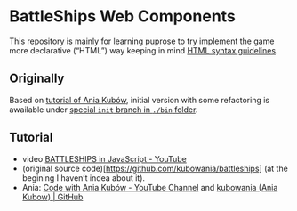 # BattleShips Web Components
This repository is mainly for learning puprose to try implement the game more declarative (“HTML”) way keeping in mind [HTML syntax guidelines](https://github.com/LeaVerou/html-syntax-guidelines).

## Originally
Based on [tutorial of Ania Kubów](#tutorial), initial version with some refactoring is awailable under [special `init` branch in `./bin` folder](https://github.com/jaandrle/BattleShips-Ania-Kubow/tree/init/bin).

## Tutorial
- video [BATTLESHIPS in JavaScript - YouTube](https://youtu.be/U64vIhh0TyM)
- (original source code)[https://github.com/kubowania/battleships] (at the begining I haven’t indea about it).
- Ania: [Code with Ania Kubów - YouTube Channel](https://www.youtube.com/channel/UC5DNytAJ6_FISueUfzZCVsw) and [kubowania (Ania Kubow) \| GitHub](https://github.com/kubowania)